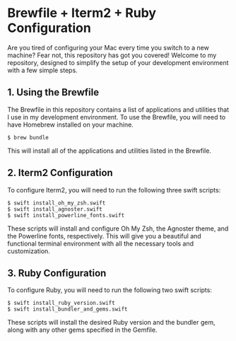 # Brewfile + Iterm2 + Ruby Configuration

Are you tired of configuring your Mac every time you switch to a new machine? Fear not, this repository has got you covered! Welcome to my repository, designed to simplify the setup of your development environment with a few simple steps.

## 1. Using the Brewfile
The Brewfile in this repository contains a list of applications and utilities that I use in my development environment. To use the Brewfile, you will need to have Homebrew installed on your machine.

```
$ brew bundle
```

This will install all of the applications and utilities listed in the Brewfile.

## 2. Iterm2 Configuration
To configure Iterm2, you will need to run the following three swift scripts:
```
$ swift install_oh_my_zsh.swift
$ swift install_agnoster.swift
$ swift install_powerline_fonts.swift
```
These scripts will install and configure Oh My Zsh, the Agnoster theme, and the Powerline fonts, respectively. This will give you a beautiful and functional terminal environment with all the necessary tools and customization.

## 3. Ruby Configuration
To configure Ruby, you will need to run the following two swift scripts:

```
$ swift install_ruby_version.swift 
$ swift install_bundler_and_gems.swift
```
These scripts will install the desired Ruby version and the bundler gem, along with any other gems specified in the Gemfile.

